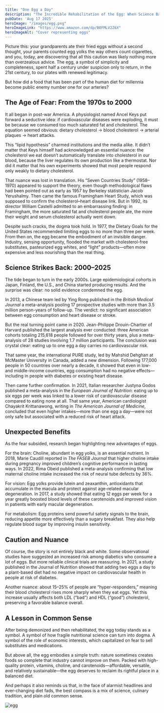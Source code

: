 ```yaml
---
title: "One Egg a Day"
description: "The Incredible Rehabilitation of the Egg: When Science Backtracks"
pubDate: 'Aug 17 2025'
heroImage: "/images/egg.png"
heroImageLink: "https://www.amazon.com/dp/B0FMLV2Z6X"
heroImageAlt: "Cover representing eggs"
---
```



Picture this: your grandparents ate their fried eggs without a second thought, your parents counted egg yolks the way others count cigarettes, and you, today, are discovering that all this caution was likely nothing more than overzealous advice. The egg, a symbol of simplicity and completeness, spent half a century under suspicion only to return, in the 21st century, to our plates with renewed legitimacy.

But how did a food that has been part of the human diet for millennia become public enemy number one for our arteries?

## The Age of Fear: From the 1970s to 2000

It all began in post-war America. A physiologist named Ancel Keys put forward a seductive idea: if cardiovascular diseases were exploding, it must be because we consumed too much saturated fat and cholesterol. The equation seemed obvious: dietary cholesterol → blood cholesterol → arterial plaques → heart attacks.

This “lipid hypothesis” charmed institutions and the media alike. It didn’t matter that Keys himself had acknowledged an essential nuance: the cholesterol we eat doesn’t automatically translate into cholesterol in our blood, because the liver regulates its own production like a thermostat. Nor did it matter that his own experiments showed that most people respond only weakly to dietary cholesterol.

That nuance was lost in translation. His “Seven Countries Study” (1958–1970) appeared to support the theory, even though methodological flaws had been pointed out as early as 1957 by Berkeley statistician Jacob Yerushalmy. Then came the famous Framingham Heart Study, which was supposed to confirm the cholesterol–heart disease link. But in 1992, its director William Castelli admitted to an embarrassing finding: in Framingham, the more saturated fat and cholesterol people ate, the more their weight and serum cholesterol actually went down.

Despite such cracks, the dogma took hold. In 1977, the Dietary Goals for the United States recommended limiting eggs to no more than three per week. From then on, the egg became the embodiment of an invisible danger. Industry, sensing opportunity, flooded the market with cholesterol-free substitutes, pasteurized egg whites, and “light” products—often more expensive and less nourishing than the real thing.

## Science Strikes Back: 2000–2025

The tide began to turn in the early 2000s. Large epidemiological cohorts in Japan, Finland, the U.S., and China started producing results. And the surprise was clear: no solid evidence condemned the egg.

In 2013, a Chinese team led by Ying Rong published in the _British Medical Journal_ a meta-analysis pooling 17 prospective studies with more than 3.5 million person-years of follow-up. The verdict: no significant association between egg consumption and heart disease or stroke.

But the real turning point came in 2020. Jean-Philippe Drouin-Chartier of Harvard published the largest analysis ever conducted: three American cohorts totaling 215,618 people followed for over thirty years, plus a meta-analysis of 28 studies involving 1.7 million participants. The conclusion was crystal clear: eating up to one egg a day carries no cardiovascular risk.

That same year, the international PURE study, led by Mahshid Dehghan at McMaster University in Canada, added a new dimension. Following 177,000 people in 50 countries over nearly a decade, it showed that even in low- and middle-income countries, egg consumption had no negative effects—including in people with diabetes or existing heart disease.

Then came further confirmation. In 2021, Italian researcher Justyna Godos published a meta-analysis in the _European Journal of Nutrition_: eating up to six eggs per week was linked to a lower risk of cardiovascular disease compared to eating none at all. That same year, American cardiologist Chayakrit Krittanawong, writing in _The American Journal of Medicine_, concluded that even higher intakes—more than one egg a day—were not only safe but associated with a reduced risk of heart attack.

## Unexpected Benefits

As the fear subsided, research began highlighting new advantages of eggs.

For the brain: Choline, abundant in egg yolks, is an essential nutrient. In 2018, Marie Caudill reported in _The FASEB Journal_ that higher choline intake during pregnancy improved children’s cognitive performance in lasting ways. In 2022, Rima Obeid published a meta-analysis confirming that low maternal choline intake increased the risk of neural tube defects by 36%.

For vision: Egg yolks provide lutein and zeaxanthin, antioxidants that accumulate in the macula and protect against age-related macular degeneration. In 2017, a study showed that eating 12 eggs per week for a year greatly boosted blood levels of these carotenoids and improved vision in patients with early macular degeneration.

For metabolism: Egg proteins send powerful satiety signals to the brain, reducing appetite more effectively than a sugary breakfast. They also help regulate blood sugar by improving insulin sensitivity.

## Caution and Nuance

Of course, the story is not entirely black and white. Some observational studies have suggested an increased risk among diabetics who consume a lot of eggs. But more reliable clinical trials are reassuring. In 2021, a study published in the Journal of Nutrition showed that adding two eggs a day to a plant-based diet had no negative impact on cardiovascular health in people at risk of diabetes.

Another nuance: about 15–25% of people are “hyper-responders,” meaning their blood cholesterol rises more sharply when they eat eggs. Yet this increase usually affects both LDL (“bad”) and HDL (“good”) cholesterol, preserving a favorable balance overall.

## A Lesson in Common Sense

After being demonized and then rehabilitated, the egg today stands as a symbol. A symbol of how fragile nutritional science can turn into dogma. A symbol of the role of economic interests, which capitalized on fear to sell substitutes and medications.

But above all, the egg embodies a simple truth: nature sometimes creates foods so complete that industry cannot improve on them. Packed with high-quality protein, vitamins, choline, and carotenoids—affordable, versatile, and relatively sustainable—the egg deserves to reclaim its rightful place in a balanced diet.

And perhaps it also reminds us that, in the face of alarmist headlines and ever-changing diet fads, the best compass is a mix of science, culinary tradition, and plain old common sense.

![egg](/images/oeuf/egg.png)